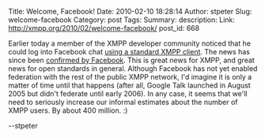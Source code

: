 Title: Welcome, Facebook!
Date: 2010-02-10 18:28:14
Author: stpeter
Slug: welcome-facebook
Category: post
Tags: 
Summary: description:
Link: http://xmpp.org/2010/02/welcome-facebook/
post_id: 668


Earlier today a member of the XMPP developer community noticed that he could log into Facebook chat [using a standard XMPP client](http://www.deepdarc.com/2010/02/10/facebook-turns-on-xmpp-support/). The news has since been [confirmed by Facebook](http://blog.facebook.com/blog.php?post=297991732130). This is great news for XMPP, and great news for open standards in general. Although Facebook has not yet enabled federation with the rest of the public XMPP network, I'd imagine it is only a matter of time until that happens (after all, Google Talk launched in August 2005 but didn't federate until early 2006). In any case, it seems that we'll need to seriously increase our informal estimates about the number of XMPP users. By about 400 million. :)

--stpeter
